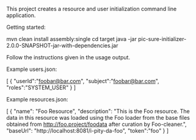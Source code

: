 This project creates a resource and user initialization command line application.

Getting started:

mvn clean install assembly:single
cd target
java -jar pic-sure-initializer-2.0.0-SNAPSHOT-jar-with-dependencies.jar


Follow the instructions given in the usage output.

Example users.json:

[
    {
        "userId":"foobar@bar.com",
        "subject":"foobar@bar.com",
        "roles":"SYSTEM_USER"
    }
]

Example resources.json:

[
    {
        "name": "Foo Resource",
        "description": "This is the Foo resource. The data in this resource was loaded using the Foo loader from the base files obtained from http://foo.project/foodata after curation by Foo-cleaner.",
        "baseUrl": "http://localhost:8081/i-pity-da-foo",
        "token":"foo"
    }
]



